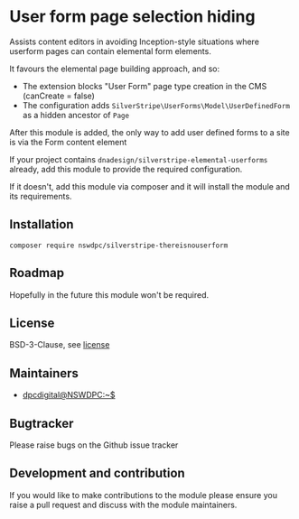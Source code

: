 # User form page selection hiding

Assists content editors in avoiding Inception-style situations where userform pages can contain elemental form elements.

It favours the elemental page building approach, and so:

+ The extension blocks "User Form" page type creation in the CMS (canCreate = false)
+ The configuration adds `SilverStripe\UserForms\Model\UserDefinedForm` as a hidden ancestor of `Page`

After this module is added, the only way to add user defined forms to a site is via the Form content element

If your project contains `dnadesign/silverstripe-elemental-userforms` already, add this module to provide the required configuration.

If it doesn't, add this module via composer and it will install the module and its requirements.

## Installation

```
composer require nswdpc/silverstripe-thereisnouserform
```

## Roadmap

Hopefully in the future this module won't be required.

## License

BSD-3-Clause, see [license](./LICENSE.md)

## Maintainers

+ [dpcdigital@NSWDPC:~$](https://dpc.nsw.gov.au)

## Bugtracker

Please raise bugs on the Github issue tracker

## Development and contribution

If you would like to make contributions to the module please ensure you raise a pull request and discuss with the module maintainers.
